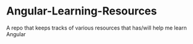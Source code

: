 Angular-Learning-Resources
==========================

A repo that keeps tracks of various resources that has/will help me learn Angular

